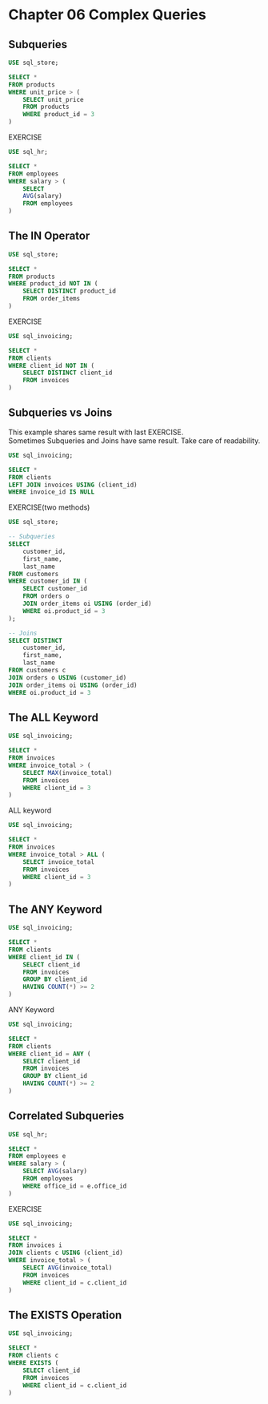 # Chapter 06 Complex Queries

## Subqueries
``` sql
USE sql_store;

SELECT *
FROM products
WHERE unit_price > (
    SELECT unit_price
    FROM products
    WHERE product_id = 3
)
```

EXERCISE
``` sql
USE sql_hr;

SELECT *
FROM employees
WHERE salary > (
    SELECT 
    AVG(salary)
    FROM employees
)
```

## The IN Operator
``` sql
USE sql_store;

SELECT *
FROM products
WHERE product_id NOT IN (
    SELECT DISTINCT product_id
    FROM order_items
)
```
EXERCISE
``` sql
USE sql_invoicing;

SELECT *
FROM clients
WHERE client_id NOT IN (
    SELECT DISTINCT client_id
    FROM invoices
)
```

## Subqueries vs Joins
This example shares same result with last EXERCISE.  
Sometimes Subqueries and Joins have same result. Take care of readability.
``` sql
USE sql_invoicing;

SELECT *
FROM clients
LEFT JOIN invoices USING (client_id)
WHERE invoice_id IS NULL
```

EXERCISE(two methods)
```sql
USE sql_store;

-- Subqueries
SELECT 
    customer_id,
    first_name,
    last_name
FROM customers
WHERE customer_id IN (
	SELECT customer_id
    FROM orders o
    JOIN order_items oi USING (order_id)
    WHERE oi.product_id = 3
);

-- Joins
SELECT DISTINCT
    customer_id,
    first_name,
    last_name
FROM customers c
JOIN orders o USING (customer_id)
JOIN order_items oi USING (order_id)
WHERE oi.product_id = 3
```

## The ALL Keyword
``` sql
USE sql_invoicing;

SELECT *
FROM invoices 
WHERE invoice_total > (
    SELECT MAX(invoice_total)
    FROM invoices
    WHERE client_id = 3
)
```

ALL keyword
``` sql
USE sql_invoicing;

SELECT *
FROM invoices 
WHERE invoice_total > ALL (
    SELECT invoice_total
    FROM invoices
    WHERE client_id = 3
)
```

## The ANY Keyword
``` sql
USE sql_invoicing;

SELECT *
FROM clients
WHERE client_id IN (
    SELECT client_id
    FROM invoices 
    GROUP BY client_id
    HAVING COUNT(*) >= 2
)
```

ANY Keyword
``` sql
USE sql_invoicing;

SELECT *
FROM clients
WHERE client_id = ANY (
    SELECT client_id
    FROM invoices 
    GROUP BY client_id
    HAVING COUNT(*) >= 2
)
```

## Correlated Subqueries
``` sql
USE sql_hr;

SELECT *
FROM employees e
WHERE salary > (
    SELECT AVG(salary)
    FROM employees
    WHERE office_id = e.office_id
)
```

EXERCISE
``` sql
USE sql_invoicing;

SELECT *
FROM invoices i
JOIN clients c USING (client_id)
WHERE invoice_total > (
    SELECT AVG(invoice_total)
    FROM invoices
    WHERE client_id = c.client_id
)
```

## The EXISTS Operation
``` sql
USE sql_invoicing;

SELECT *
FROM clients c
WHERE EXISTS (
    SELECT client_id
    FROM invoices
    WHERE client_id = c.client_id
)
```
